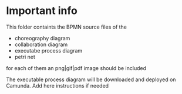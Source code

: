 # Important info

This folder containts the BPMN source files of the
* choreography diagram
* collaboration diagram
* executabe process diagram
* petri net

for each of them an png|gif|pdf image should be included 

The executable process diagram will be downloaded and deployed on Camunda. Add here instructions if needed
